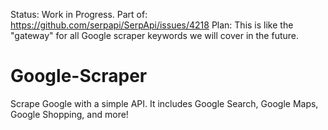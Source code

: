 Status: Work in Progress. Part of: https://github.com/serpapi/SerpApi/issues/4218
Plan: This is like the "gateway" for all Google scraper keywords we will cover in the future.

# Google-Scraper
Scrape Google with a simple API. It includes Google Search, Google Maps, Google Shopping, and more!
